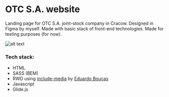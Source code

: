 # OTC S.A. website

Landing page for OTC S.A. joint-stock company in Cracow. Designed in Figma by myself.
Made with basic stack of front-end technologies. Made for testing purposes (for now).

![alt text](https://github.com/nerooc/otc-site/blob/master/otc-site-preview.png)


### Tech stack:

- HTML
- SASS (BEM)
- RWD using [include-media](https://github.com/eduardoboucas/include-media) by [Eduardo Bouças](https://github.com/eduardoboucas)
- Javascript
- Glide.js

